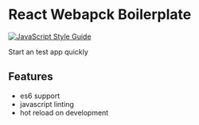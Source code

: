# React Webapck Boilerplate

[![JavaScript Style Guide](https://img.shields.io/badge/code_style-standard-brightgreen.svg)](https://standardjs.com)

Start an test app quickly

## Features

* es6 support
* javascript linting
* hot reload on development